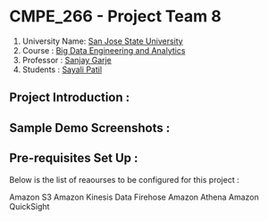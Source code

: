 # CMPE_266 - Project Team 8

1. University Name: [San Jose State University](http://www.sjsu.edu/)
2. Course         : [Big Data Engineering and Analytics](http://info.sjsu.edu/web-dbgen/catalog/courses/CMPE266.html)
3. Professor      : [Sanjay Garje](https://www.linkedin.com/in/sanjaygarje/)
4. Students       : [Sayali Patil](https://www.linkedin.com/in/sayali-patil-7b041078/)

## Project Introduction :

## Sample Demo Screenshots : 

## Pre-requisites Set Up :

Below is the list of reaourses to be configured  for this project :

  Amazon S3
  Amazon Kinesis Data Firehose
  Amazon Athena
  Amazon QuickSight

